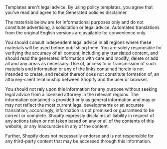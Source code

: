 Templates aren't legal advice. By using policy templates, you agree that you've read and agree to the 
Generated policies disclaimer

The materials below are for informational purposes only and do not constitute advertising, a solicitation or legal advice. Automated translations from the original English versions are available for convenience only.

You should consult independent legal advice in all regions where these materials will be used before publishing them. You are solely responsible for verifying the accuracy of all content, including any translated content, and should read the generated information with care and modify, delete or add all and any areas as necessary. Use of, access to or transmission of such materials and information or any of the links contained herein is not intended to create, and receipt thereof does not constitute formation of, an attorney-client relationship between Shopify and the user or browser.

You should not rely upon this information for any purpose without seeking legal advice from a licensed attorney in the relevant regions. The information contained is provided only as general information and may or may not reflect the most current legal developments or an accurate translation; accordingly, information is not promised or guaranteed to be correct or complete. Shopify expressly disclaims all liability in respect of any actions taken or not taken based on any or all of the contents of this website, or any inaccuracies in any of the content.

Further, Shopify does not necessarily endorse and is not responsible for any third-party content that may be accessed through this information.